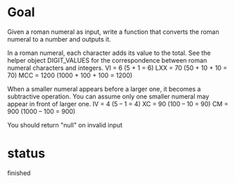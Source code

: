 # Goal

Given a roman numeral as input, write a function that converts the roman numeral to a number and outputs it.

In a roman numeral, each character adds its value to the total. See the helper object DIGIT_VALUES for the correspondence between roman numeral characters and integers.
VI = 6 (5 + 1 = 6)
LXX = 70 (50 + 10 + 10 = 70)
MCC = 1200 (1000 + 100 + 100 = 1200)

When a smaller numeral appears before a larger one, it becomes a subtractive operation. You can assume only one smaller numeral may appear in front of larger one.
IV = 4 (5 – 1 = 4)
XC = 90 (100 – 10 = 90)
CM = 900 (1000 – 100 = 900)

You should return "null" on invalid input

# status

finished
